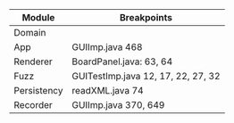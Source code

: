 | Module | Breakpoints |
| ------ | ------ |
| Domain      | 
| App         | GUIImp.java 468
| Renderer    | BoardPanel.java: 63, 64
| Fuzz        | GUITestImp.java 12, 17, 22, 27, 32
| Persistency | readXML.java 74
| Recorder    | GUIImp.java 370, 649
